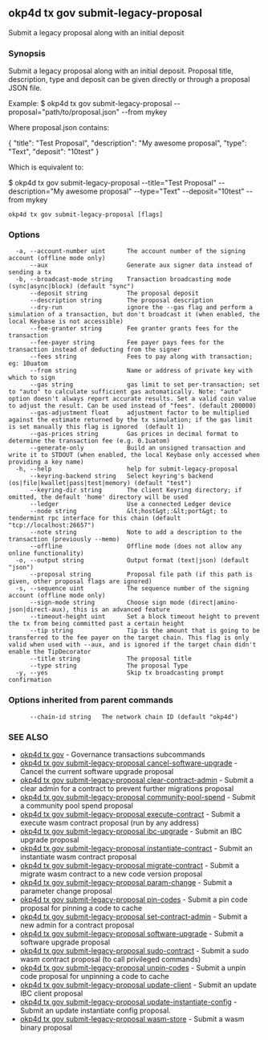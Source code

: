 ## okp4d tx gov submit-legacy-proposal

Submit a legacy proposal along with an initial deposit

### Synopsis

Submit a legacy proposal along with an initial deposit.
Proposal title, description, type and deposit can be given directly or through a proposal JSON file.

Example:
$ okp4d tx gov submit-legacy-proposal --proposal="path/to/proposal.json" --from mykey

Where proposal.json contains:

{
  "title": "Test Proposal",
  "description": "My awesome proposal",
  "type": "Text",
  "deposit": "10test"
}

Which is equivalent to:

$ okp4d tx gov submit-legacy-proposal --title="Test Proposal" --description="My awesome proposal" --type="Text" --deposit="10test" --from mykey

```
okp4d tx gov submit-legacy-proposal [flags]
```

### Options

```
  -a, --account-number uint      The account number of the signing account (offline mode only)
      --aux                      Generate aux signer data instead of sending a tx
  -b, --broadcast-mode string    Transaction broadcasting mode (sync|async|block) (default "sync")
      --deposit string           The proposal deposit
      --description string       The proposal description
      --dry-run                  ignore the --gas flag and perform a simulation of a transaction, but don't broadcast it (when enabled, the local Keybase is not accessible)
      --fee-granter string       Fee granter grants fees for the transaction
      --fee-payer string         Fee payer pays fees for the transaction instead of deducting from the signer
      --fees string              Fees to pay along with transaction; eg: 10uatom
      --from string              Name or address of private key with which to sign
      --gas string               gas limit to set per-transaction; set to "auto" to calculate sufficient gas automatically. Note: "auto" option doesn't always report accurate results. Set a valid coin value to adjust the result. Can be used instead of "fees". (default 200000)
      --gas-adjustment float     adjustment factor to be multiplied against the estimate returned by the tx simulation; if the gas limit is set manually this flag is ignored  (default 1)
      --gas-prices string        Gas prices in decimal format to determine the transaction fee (e.g. 0.1uatom)
      --generate-only            Build an unsigned transaction and write it to STDOUT (when enabled, the local Keybase only accessed when providing a key name)
  -h, --help                     help for submit-legacy-proposal
      --keyring-backend string   Select keyring's backend (os|file|kwallet|pass|test|memory) (default "test")
      --keyring-dir string       The client Keyring directory; if omitted, the default 'home' directory will be used
      --ledger                   Use a connected Ledger device
      --node string              &lt;host&gt;:&lt;port&gt; to tendermint rpc interface for this chain (default "tcp://localhost:26657")
      --note string              Note to add a description to the transaction (previously --memo)
      --offline                  Offline mode (does not allow any online functionality)
  -o, --output string            Output format (text|json) (default "json")
      --proposal string          Proposal file path (if this path is given, other proposal flags are ignored)
  -s, --sequence uint            The sequence number of the signing account (offline mode only)
      --sign-mode string         Choose sign mode (direct|amino-json|direct-aux), this is an advanced feature
      --timeout-height uint      Set a block timeout height to prevent the tx from being committed past a certain height
      --tip string               Tip is the amount that is going to be transferred to the fee payer on the target chain. This flag is only valid when used with --aux, and is ignored if the target chain didn't enable the TipDecorator
      --title string             The proposal title
      --type string              The proposal Type
  -y, --yes                      Skip tx broadcasting prompt confirmation
```

### Options inherited from parent commands

```
      --chain-id string   The network chain ID (default "okp4d")
```

### SEE ALSO

* [okp4d tx gov](okp4d_tx_gov.md)	 - Governance transactions subcommands
* [okp4d tx gov submit-legacy-proposal cancel-software-upgrade](okp4d_tx_gov_submit-legacy-proposal_cancel-software-upgrade.md)	 - Cancel the current software upgrade proposal
* [okp4d tx gov submit-legacy-proposal clear-contract-admin](okp4d_tx_gov_submit-legacy-proposal_clear-contract-admin.md)	 - Submit a clear admin for a contract to prevent further migrations proposal
* [okp4d tx gov submit-legacy-proposal community-pool-spend](okp4d_tx_gov_submit-legacy-proposal_community-pool-spend.md)	 - Submit a community pool spend proposal
* [okp4d tx gov submit-legacy-proposal execute-contract](okp4d_tx_gov_submit-legacy-proposal_execute-contract.md)	 - Submit a execute wasm contract proposal (run by any address)
* [okp4d tx gov submit-legacy-proposal ibc-upgrade](okp4d_tx_gov_submit-legacy-proposal_ibc-upgrade.md)	 - Submit an IBC upgrade proposal
* [okp4d tx gov submit-legacy-proposal instantiate-contract](okp4d_tx_gov_submit-legacy-proposal_instantiate-contract.md)	 - Submit an instantiate wasm contract proposal
* [okp4d tx gov submit-legacy-proposal migrate-contract](okp4d_tx_gov_submit-legacy-proposal_migrate-contract.md)	 - Submit a migrate wasm contract to a new code version proposal
* [okp4d tx gov submit-legacy-proposal param-change](okp4d_tx_gov_submit-legacy-proposal_param-change.md)	 - Submit a parameter change proposal
* [okp4d tx gov submit-legacy-proposal pin-codes](okp4d_tx_gov_submit-legacy-proposal_pin-codes.md)	 - Submit a pin code proposal for pinning a code to cache
* [okp4d tx gov submit-legacy-proposal set-contract-admin](okp4d_tx_gov_submit-legacy-proposal_set-contract-admin.md)	 - Submit a new admin for a contract proposal
* [okp4d tx gov submit-legacy-proposal software-upgrade](okp4d_tx_gov_submit-legacy-proposal_software-upgrade.md)	 - Submit a software upgrade proposal
* [okp4d tx gov submit-legacy-proposal sudo-contract](okp4d_tx_gov_submit-legacy-proposal_sudo-contract.md)	 - Submit a sudo wasm contract proposal (to call privileged commands)
* [okp4d tx gov submit-legacy-proposal unpin-codes](okp4d_tx_gov_submit-legacy-proposal_unpin-codes.md)	 - Submit a unpin code proposal for unpinning a code to cache
* [okp4d tx gov submit-legacy-proposal update-client](okp4d_tx_gov_submit-legacy-proposal_update-client.md)	 - Submit an update IBC client proposal
* [okp4d tx gov submit-legacy-proposal update-instantiate-config](okp4d_tx_gov_submit-legacy-proposal_update-instantiate-config.md)	 - Submit an update instantiate config proposal.
* [okp4d tx gov submit-legacy-proposal wasm-store](okp4d_tx_gov_submit-legacy-proposal_wasm-store.md)	 - Submit a wasm binary proposal
